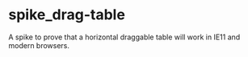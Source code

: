 # spike_drag-table
 A spike to prove that a horizontal draggable table will work in IE11 and modern browsers.
